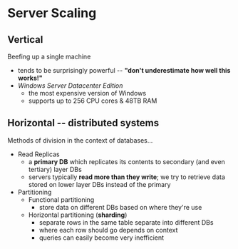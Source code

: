 # Server Scaling
## Vertical
Beefing up a single machine
- tends to be surprisingly powerful -- **"don't underestimate how well this works!"**
- *Windows Server Datacenter Edition*
	- the most expensive version of Windows
	- supports up to 256 CPU cores & 48TB RAM
## Horizontal -- distributed systems
Methods of division in the context of databases...
- Read Replicas
	- a **primary DB** which replicates its contents to secondary (and even tertiary) layer DBs
	- servers typically **read more than they write**; we try to retrieve data stored on lower layer DBs instead of the primary
- Partitioning
	- Functional partitioning
		- store data on different DBs based on where they're use
	- Horizontal partitioning (**sharding**)
		- separate rows in the same table separate into different DBs
		- where each row should go depends on context
		- queries can easily become very inefficient
